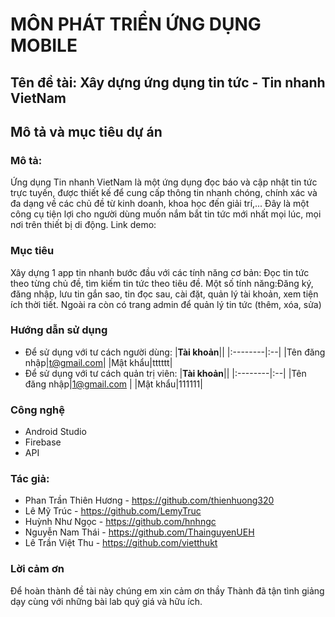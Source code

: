 # MÔN PHÁT TRIỂN ỨNG DỤNG MOBILE
## Tên đề tài: Xây dựng ứng dụng tin tức - Tin nhanh VietNam
## Mô tả và mục tiêu dự án
### Mô tả: 
Ứng dụng Tin nhanh VietNam là một ứng dụng đọc báo và cập nhật tin tức trực tuyến, được thiết kế để cung cấp thông tin nhanh chóng, chính xác và đa dạng về các chủ đề từ kinh doanh, khoa học đến giải trí,...  Đây là một công cụ tiện lợi cho người dùng muốn nắm bắt tin tức mới nhất mọi lúc, mọi nơi trên thiết bị di động.
Link demo: 
### Mục tiêu
Xây dựng 1 app tin nhanh bước đầu với các tính năng cơ bản: Đọc tin tức theo từng chủ đề, tìm kiếm tin tức theo tiêu đề. Một số tính năng:Đăng ký, đăng nhập, lưu tin gắn sao, tin đọc sau, cài đặt, quản lý tài khoản, xem tiện ích thời tiết. Ngoài ra còn có trang admin để quản lý tin tức (thêm, xóa, sửa)
### Hướng dẫn sử dụng
- Để sử dụng với tư cách người dùng:
  |**Tài khoản**||
  |:--------|:--|
  |Tên đăng nhập|t@gmail.com|
  |Mật khẩu|tttttt|
- Để sử dụng với tư cách quản trị viên:
  |**Tài khoản**||
  |:--------|:--|
  |Tên đăng nhập|1@gmail.com |
  |Mật khẩu|111111|
### Công nghệ
- Android Studio
- Firebase
- API
### Tác giả:
- Phan Trần Thiên Hương - https://github.com/thienhuong320
- Lê Mỹ Trúc - https://github.com/LemyTruc
- Huỳnh Như Ngọc - https://github.com/hnhngc
- Nguyễn Nam Thái - https://github.com/ThainguyenUEH
- Lê Trần Việt Thu - https://github.com/vietthukt
### Lời cảm ơn
Để hoàn thành đề tài này chúng em xin cảm ơn thầy Thành đã tận tình giảng dạy cùng với những bài lab quý giá và hữu ích. 
